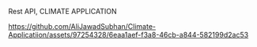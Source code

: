 Rest API, CLIMATE APPLICATION



https://github.com/AliJawadSubhan/Climate-Applicatiion/assets/97254328/6eaa1aef-f3a8-46cb-a844-582199d2ac53

